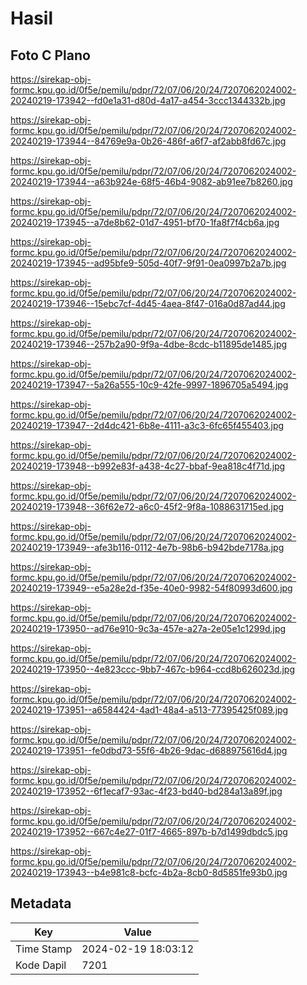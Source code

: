 # Hasil

## Foto C Plano

https://sirekap-obj-formc.kpu.go.id/0f5e/pemilu/pdpr/72/07/06/20/24/7207062024002-20240219-173942--fd0e1a31-d80d-4a17-a454-3ccc1344332b.jpg

https://sirekap-obj-formc.kpu.go.id/0f5e/pemilu/pdpr/72/07/06/20/24/7207062024002-20240219-173944--84769e9a-0b26-486f-a6f7-af2abb8fd67c.jpg

https://sirekap-obj-formc.kpu.go.id/0f5e/pemilu/pdpr/72/07/06/20/24/7207062024002-20240219-173944--a63b924e-68f5-46b4-9082-ab91ee7b8260.jpg

https://sirekap-obj-formc.kpu.go.id/0f5e/pemilu/pdpr/72/07/06/20/24/7207062024002-20240219-173945--a7de8b62-01d7-4951-bf70-1fa8f7f4cb6a.jpg

https://sirekap-obj-formc.kpu.go.id/0f5e/pemilu/pdpr/72/07/06/20/24/7207062024002-20240219-173945--ad95bfe9-505d-40f7-9f91-0ea0997b2a7b.jpg

https://sirekap-obj-formc.kpu.go.id/0f5e/pemilu/pdpr/72/07/06/20/24/7207062024002-20240219-173946--15ebc7cf-4d45-4aea-8f47-016a0d87ad44.jpg

https://sirekap-obj-formc.kpu.go.id/0f5e/pemilu/pdpr/72/07/06/20/24/7207062024002-20240219-173946--257b2a90-9f9a-4dbe-8cdc-b11895de1485.jpg

https://sirekap-obj-formc.kpu.go.id/0f5e/pemilu/pdpr/72/07/06/20/24/7207062024002-20240219-173947--5a26a555-10c9-42fe-9997-1896705a5494.jpg

https://sirekap-obj-formc.kpu.go.id/0f5e/pemilu/pdpr/72/07/06/20/24/7207062024002-20240219-173947--2d4dc421-6b8e-4111-a3c3-6fc65f455403.jpg

https://sirekap-obj-formc.kpu.go.id/0f5e/pemilu/pdpr/72/07/06/20/24/7207062024002-20240219-173948--b992e83f-a438-4c27-bbaf-9ea818c4f71d.jpg

https://sirekap-obj-formc.kpu.go.id/0f5e/pemilu/pdpr/72/07/06/20/24/7207062024002-20240219-173948--36f62e72-a6c0-45f2-9f8a-1088631715ed.jpg

https://sirekap-obj-formc.kpu.go.id/0f5e/pemilu/pdpr/72/07/06/20/24/7207062024002-20240219-173949--afe3b116-0112-4e7b-98b6-b942bde7178a.jpg

https://sirekap-obj-formc.kpu.go.id/0f5e/pemilu/pdpr/72/07/06/20/24/7207062024002-20240219-173949--e5a28e2d-f35e-40e0-9982-54f80993d600.jpg

https://sirekap-obj-formc.kpu.go.id/0f5e/pemilu/pdpr/72/07/06/20/24/7207062024002-20240219-173950--ad76e910-9c3a-457e-a27a-2e05e1c1299d.jpg

https://sirekap-obj-formc.kpu.go.id/0f5e/pemilu/pdpr/72/07/06/20/24/7207062024002-20240219-173950--4e823ccc-9bb7-467c-b964-ccd8b626023d.jpg

https://sirekap-obj-formc.kpu.go.id/0f5e/pemilu/pdpr/72/07/06/20/24/7207062024002-20240219-173951--a6584424-4ad1-48a4-a513-77395425f089.jpg

https://sirekap-obj-formc.kpu.go.id/0f5e/pemilu/pdpr/72/07/06/20/24/7207062024002-20240219-173951--fe0dbd73-55f6-4b26-9dac-d688975616d4.jpg

https://sirekap-obj-formc.kpu.go.id/0f5e/pemilu/pdpr/72/07/06/20/24/7207062024002-20240219-173952--6f1ecaf7-93ac-4f23-bd40-bd284a13a89f.jpg

https://sirekap-obj-formc.kpu.go.id/0f5e/pemilu/pdpr/72/07/06/20/24/7207062024002-20240219-173952--667c4e27-01f7-4665-897b-b7d1499dbdc5.jpg

https://sirekap-obj-formc.kpu.go.id/0f5e/pemilu/pdpr/72/07/06/20/24/7207062024002-20240219-173943--b4e981c8-bcfc-4b2a-8cb0-8d5851fe93b0.jpg


## Metadata

| Key        | Value               |
| ---------- | ------------------- |
| Time Stamp | 2024-02-19 18:03:12 |
| Kode Dapil | 7201                |



